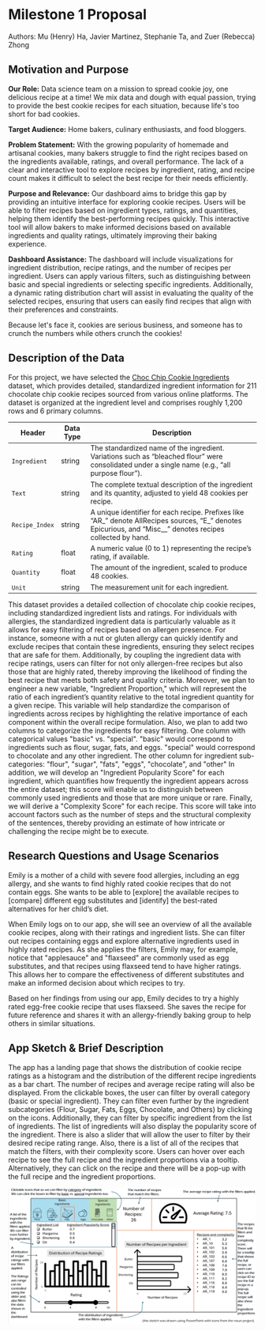 # Milestone 1 Proposal

Authors: Mu (Henry) Ha, Javier Martinez, Stephanie Ta, and Zuer (Rebecca) Zhong

## Motivation and Purpose

**Our Role:** Data science team on a mission to spread cookie joy, one delicious recipe at a time! We mix data and dough with equal passion, trying to provide the best cookie recipes for each situation, because life's too short for bad cookies.

**Target Audience:** Home bakers, culinary enthusiasts, and food bloggers.

**Problem Statement:** With the growing popularity of homemade and artisanal cookies, many bakers struggle to find the right recipes based on the ingredients available, ratings, and overall performance. The lack of a clear and interactive tool to explore recipes by ingredient, rating, and recipe count makes it difficult to select the best recipe for their needs efficiently.

**Purpose and Relevance:** Our dashboard aims to bridge this gap by providing an intuitive interface for exploring cookie recipes. Users will be able to filter recipes based on ingredient types, ratings, and quantities, helping them identify the best-performing recipes quickly. This interactive tool will allow bakers to make informed decisions based on available ingredients and quality ratings, ultimately improving their baking experience.

**Dashboard Assistance:** The dashboard will include visualizations for ingredient distribution, recipe ratings, and the number of recipes per ingredient. Users can apply various filters, such as distinguishing between basic and special ingredients or selecting specific ingredients. Additionally, a dynamic rating distribution chart will assist in evaluating the quality of the selected recipes, ensuring that users can easily find recipes that align with their preferences and constraints.

Because let's face it, cookies are serious business, and someone has to crunch the numbers while others crunch the cookies!

## Description of the Data

For this project, we have selected the [Choc Chip Cookie Ingredients](https://github.com/the-pudding/data/blob/master/cookies/choc_chip_cookie_ingredients.csv) dataset, which provides detailed, standardized ingredient information for 211 chocolate chip cookie recipes sourced from various online platforms. The dataset is organized at the ingredient level and comprises roughly 1,200 rows and 6 primary columns.

| Header | Data Type | Description |
|------------------------|------------------------|------------------------|
| `Ingredient` | string | The standardized name of the ingredient. Variations such as “bleached flour” were consolidated under a single name (e.g., “all purpose flour”). |
| `Text` | string | The complete textual description of the ingredient and its quantity, adjusted to yield 48 cookies per recipe. |
| `Recipe_Index` | string | A unique identifier for each recipe. Prefixes like “AR\_” denote AllRecipes sources, “E\_” denotes Epicurious, and “Misc\_\_” denotes recipes collected by hand. |
| `Rating` | float | A numeric value (0 to 1) representing the recipe’s rating, if available. |
| `Quantity` | float | The amount of the ingredient, scaled to produce 48 cookies. |
| `Unit` | string | The measurement unit for each ingredient. |

This dataset provides a detailed collection of chocolate chip cookie recipes, including standardized ingredient lists and ratings. For individuals with allergies, the standardized ingredient data is particularly valuable as it allows for easy filtering of recipes based on allergen presence. For instance, someone with a nut or gluten allergy can quickly identify and exclude recipes that contain these ingredients, ensuring they select recipes that are safe for them. Additionally, by coupling the ingredient data with recipe ratings, users can filter for not only allergen-free recipes but also those that are highly rated, thereby improving the likelihood of finding the best recipe that meets both safety and quality criteria. Moreover, we plan to engineer a new variable, "Ingredient Proportion," which will represent the ratio of each ingredient’s quantity relative to the total ingredient quantity for a given recipe. This variable will help standardize the comparison of ingredients across recipes by highlighting the relative importance of each component within the overall recipe formulation. Also, we plan to add two columns to categorize the ingredients for easy filtering. One column with categorical values "basic" vs. "special". "basic" would correspond to ingredients such as flour, sugar, fats, and eggs. "special" would correspond to chocolate and any other ingredient. The other column for ingredient sub-categories: "flour", "sugar", "fats", "eggs", "chocolate", and "other" In addition, we will develop an "Ingredient Popularity Score" for each ingredient, which quantifies how frequently the ingredient appears across the entire dataset; this score will enable us to distinguish between commonly used ingredients and those that are more unique or rare. Finally, we will derive a "Complexity Score" for each recipe. This score will take into account factors such as the number of steps and the structural complexity of the sentences, thereby providing an estimate of how intricate or challenging the recipe might be to execute.

## Research Questions and Usage Scenarios

Emily is a mother of a child with severe food allergies, including an egg allergy, and she wants to find highly rated cookie recipes that do not contain eggs. She wants to be able to [explore] the available recipes to [compare] different egg substitutes and [identify] the best-rated alternatives for her child’s diet.

When Emily logs on to our app, she will see an overview of all the available cookie recipes, along with their ratings and ingredient lists. She can filter out recipes containing eggs and explore alternative ingredients used in highly rated recipes. As she applies the filters, Emily may, for example, notice that "applesauce" and "flaxseed" are commonly used as egg substitutes, and that recipes using flaxseed tend to have higher ratings. This allows her to compare the effectiveness of different substitutes and make an informed decision about which recipes to try.

Based on her findings from using our app, Emily decides to try a highly rated egg-free cookie recipe that uses flaxseed. She saves the recipe for future reference and shares it with an allergy-friendly baking group to help others in similar situations.

## App Sketch & Brief Description

The app has a landing page that shows the distribution of cookie recipe ratings as a histogram and the distribution of the different recipe ingredients as a bar chart. The number of recipes and average recipe rating will also be displayed. From the clickable boxes, the user can filter by overall category (basic or special ingredient). They can filter even further by the ingredient subcategories (Flour, Sugar, Fats, Eggs, Chocolate, and Others) by clicking on the icons. Additionally, they can filter by specific ingredient from the list of ingredients. The list of ingredients will also display the popularity score of the ingredient. There is also a slider that will allow the user to filter by their desired recipe rating range. Also, there is a list of all of the recipes that match the filters, with their complexity score. Users can hover over each recipe to see the full recipe and the ingredient proportions via a tooltip. Alternatively, they can click on the recipe and there will be a pop-up with the full recipe and the ingredient proportions.

![Dashboard app sketch.](../img/sketch.png)

